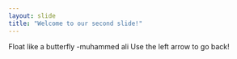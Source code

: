 ```yaml
---
layout: slide
title: "Welcome to our second slide!"
---
```

Float like a butterfly -muhammed ali
Use the left arrow to go back!
